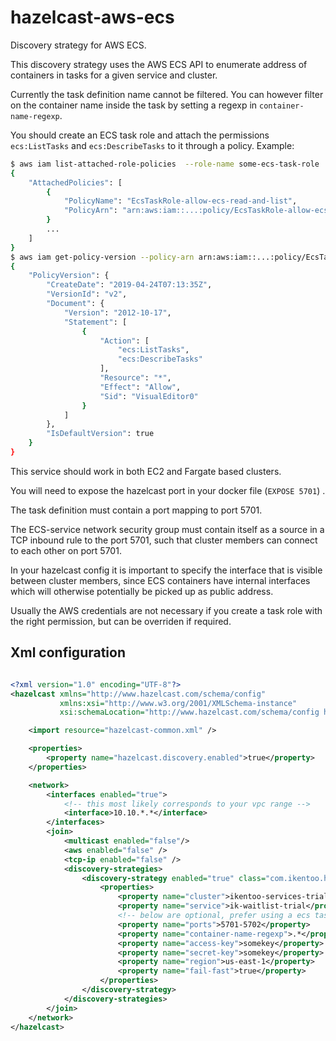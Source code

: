 # hazelcast-aws-ecs
Discovery strategy for AWS ECS.

This discovery strategy uses the AWS ECS API to enumerate address of containers in tasks for a given service and cluster.

Currently the task definition name cannot be filtered. You can however filter on the container name inside the task
by setting a regexp in `container-name-regexp`.

You should create an ECS task role and attach the permissions `ecs:ListTasks` and `ecs:DescribeTasks` to it through a
policy. Example:

```bash
$ aws iam list-attached-role-policies  --role-name some-ecs-task-role
{
    "AttachedPolicies": [
        {
            "PolicyName": "EcsTaskRole-allow-ecs-read-and-list",
            "PolicyArn": "arn:aws:iam::...:policy/EcsTaskRole-allow-ecs-read-and-list"
        }
        ...
    ]
}
$ aws iam get-policy-version --policy-arn arn:aws:iam::...:policy/EcsTaskRole-allow-ecs-read-and-list --version-id v2
{
    "PolicyVersion": {
        "CreateDate": "2019-04-24T07:13:35Z",
        "VersionId": "v2",
        "Document": {
            "Version": "2012-10-17",
            "Statement": [
                {
                    "Action": [
                        "ecs:ListTasks",
                        "ecs:DescribeTasks"
                    ],
                    "Resource": "*",
                    "Effect": "Allow",
                    "Sid": "VisualEditor0"
                }
            ]
        },
        "IsDefaultVersion": true
    }
}
```

This service should work in both EC2 and Fargate based clusters.
 
You will need to expose the hazelcast port in your docker file (`EXPOSE 5701`) .

The task definition must contain a port mapping to port 5701.

The ECS-service network security group must contain itself as a source in a TCP inbound rule to the port 5701, such
that cluster members can connect to each other on port 5701.

In your hazelcast config it is important to specify the interface that is visible between cluster members,
since ECS containers have internal interfaces which will otherwise potentially be picked up as public address.

Usually the AWS credentials are not necessary if you create a task role with the right permission, but can
be overriden if required.


## Xml configuration
```xml

<?xml version="1.0" encoding="UTF-8"?>
<hazelcast xmlns="http://www.hazelcast.com/schema/config"
           xmlns:xsi="http://www.w3.org/2001/XMLSchema-instance"
           xsi:schemaLocation="http://www.hazelcast.com/schema/config hazelcast-config-3.11.xsd">

    <import resource="hazelcast-common.xml" />      

    <properties>
        <property name="hazelcast.discovery.enabled">true</property>
    </properties>

    <network>
        <interfaces enabled="true">
            <!-- this most likely corresponds to your vpc range -->
            <interface>10.10.*.*</interface>
        </interfaces>
        <join>
            <multicast enabled="false"/>
            <aws enabled="false" />
            <tcp-ip enabled="false" />
            <discovery-strategies>
                <discovery-strategy enabled="true" class="com.ikentoo.hazelcast.AwsEcsDiscoveryStrategy">
                    <properties>
                        <property name="cluster">ikentoo-services-trial</property>
                        <property name="service">ik-waitlist-trial</property>
                        <!-- below are optional, prefer using a ecs task role with right policy/permission--> 
                        <property name="ports">5701-5702</property>
                        <property name="container-name-regexp">.*</property>
                        <property name="access-key">somekey</property>
                        <property name="secret-key">somekey</property>
                        <property name="region">us-east-1</property>
                        <property name="fail-fast">true</property>                       
                    </properties>
                </discovery-strategy>
            </discovery-strategies>
        </join>
    </network>
</hazelcast>


```
